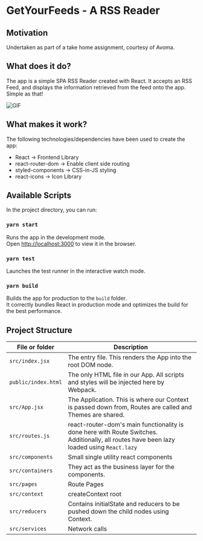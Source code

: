 # GetYourFeeds - A RSS Reader

## Motivation

Undertaken as part of a take home assignment, courtesy of Avoma.

## What does it do?

The app is a simple SPA RSS Reader created with React. It accepts an RSS Feed, and displays the information retrieved from the feed onto the app. Simple as that!

![GIF](getyourfeeds.gif)

## What makes it work?

The following technologies/dependencies have been used to create the app:

- React -> Frontend Library
- react-router-dom -> Enable client side routing
- styled-components -> CSS-in-JS styling
- react-icons -> Icon Library

## Available Scripts

In the project directory, you can run:

### `yarn start`

Runs the app in the development mode.\
Open [http://localhost:3000](http://localhost:3000) to view it in the browser.

### `yarn test`

Launches the test runner in the interactive watch mode.

### `yarn build`

Builds the app for production to the `build` folder.\
It correctly bundles React in production mode and optimizes the build for the best performance.

## Project Structure

| File or folder      | Description                                                                                                                               |
| ------------------- | ----------------------------------------------------------------------------------------------------------------------------------------- |
| `src/index.jsx`     | The entry file. This renders the App into the root DOM node.                                                                              |
| `public/index.html` | The only HTML file in our App. All scripts and styles will be injected here by Webpack.                                                   |
| `src/App.jsx`       | The Application. This is where our Context is passed down from, Routes are called and Themes are shared.                                  |
| `src/routes.js`     | react-router-dom's main functionality is done here with Route Switches. Additionally, all routes have been lazy loaded using `React.lazy` |
| `src/components`    | Small single utility react components                                                                                                     |
| `src/containers`    | They act as the business layer for the components.                                                                                        |
| `src/pages`         | Route Pages                                                                                                                               |
| `src/context`       | createContext root                                                                                                                        |
| `src/reducers`      | Contains initialState and reducers to be pushed down the child nodes using Context.                                                       |
| `src/services`      | Network calls                                                                                                                             |
